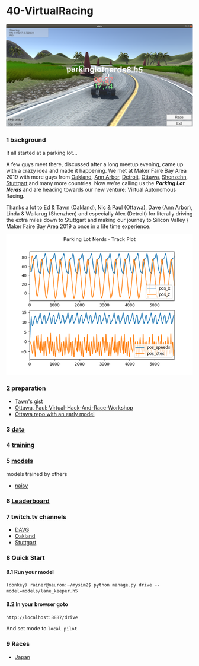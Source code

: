 # 40-VirtualRacing

![](https://github.com/connected-autonomous-mobility/40-VirtualRacing/blob/master/images/1774_115.png)

### 1 background

It all started at a parking lot...

A few guys meet there, discussed after a long meetup evening, came up with a crazy idea and made it happening. We met at Maker Faire Bay Area 2019 with more guys from [Oakland](http://diyrobocars.com), [Ann Arbor](https://www.meetup.com/a3vgroup/), [Detroit](https://www.meetup.com/Detroit-Autonomous-Vehicle-Meetup/), [Ottawa](https://www.meetup.com/Ottawa-Autonomous-Vehicle-Group/), [Shenzehn](https://www.roboticsmasters.co/), [Stuttgart](https://www.meetup.com/Connected-Autonomous-Driving) and many more countries. 
Now we're calling us the ***Parking Lot Nerds*** and are heading towards our new venture: Virtual Autonomous Racing. 

Thanks a lot to Ed & Tawn (Oakland), Nic & Paul (Ottawa), Dave (Ann Arbor), Linda & Wallarug (Shenzhen) and especially Alex (Detroit) for literally driving the extra miles down to Stuttgart and making our journey to Silicon Valley / Maker Faire Bay Area 2019 a once in a life time experience.

![](https://github.com/connected-autonomous-mobility/40-VirtualRacing/blob/master/images/p11_data.png)

### 2 preparation

- [Tawn's gist](https://gist.github.com/tawnkramer/6d244090cb8f2af1bc9f6d1ebc0377b1)
- [Ottawa, Paul: Virtual-Hack-And-Race-Workshop](https://github.com/Ottawa-Autonomous-Vehicle-Group/Virtual-Hack-And-Race-Workshop)
- [Ottawa repo with an early model](https://github.com/Ottawa-Autonomous-Vehicle-Group/Simulator_racer)


### 3 [data](https://github.com/connected-autonomous-mobility/40-VirtualRacing/tree/master/data)


### 4 [training](https://github.com/connected-autonomous-mobility/40-VirtualRacing/tree/master/training)


### 5 [models](https://github.com/connected-autonomous-mobility/40-VirtualRacing/tree/master/models)

models trained by others
- [naisy](https://drive.google.com/file/d/1CwBHI4Ms1wphSNg2xyUn7fdYAkepYQSU/view)

### 6 [Leaderboard](https://aleaderboard.com/w2/b24ffdaf-895c-422f-9aed-c51c4edc4579)

### 7 twitch.tv channels

- [DAVG](https://www.twitch.tv/doavg)
- [Oakland](https://www.twitch.tv/mossmann3333)
- [Stuttgart](https://www.twitch.tv/DIYrobocars_stuttgart)

### 8 Quick Start

#### 8.1 Run your model
```
(donkey) rainer@neuron:~/mysim2$ python manage.py drive --model=models/lane_keeper.h5
```

#### 8.2 In your browser goto
```
http://localhost:8887/drive
```
And set mode to ```local pilot```

### 9 Races
- [Japan](https://www.youtube.com/watch?v=ilvRFw7jCwY)
